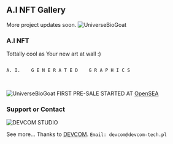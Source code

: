 ## A.I NFT Gallery

More project updates soon.
![UniverseBioGoat](https://elkozirro.github.io/pcs/mechakozyb.svg)

### A.I NFT

Tottally cool as Your new art at wall :)


```markdown

A. I.    G E N E R A T E D    G R A P H I C S
            
            
```   


![UniverseBioGoat](https://elkozirro.github.io/pcs/BioG.svg)
FIRST PRE-SALE STARTED AT [OpenSEA](https://opensea.io/collection/biomechanical-universe) 

 

### Support or Contact

![DEVCOM STUDIO](https://elkozirro.github.io/pcs/LOGOB.svg)

See more... Thanks to [DEVCOM](https://devcom-tech.pl).
``Email: devcom@devcom-tech.pl``
 

